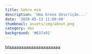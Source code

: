 ```yaml
---
title: Sobre mim
description: 'Uma breve descrição...'
date: '2020-05-13 11:00:00'
thumbnail: assets/img/about.png
category: dev
background: '#637a91'
---
```


blaaaaaaaaaaaaaaaaaaaaa